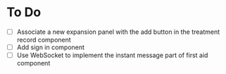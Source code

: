 # To Do
- [ ] Associate a new expansion panel with the add button in the treatment record component
- [ ] Add sign in component
- [ ] Use WebSocket to implement the instant message part of first aid component
